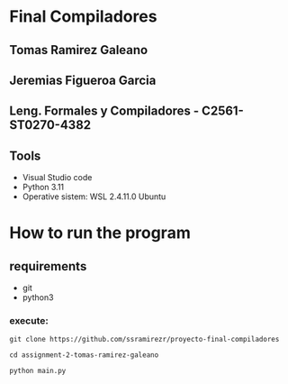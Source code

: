# Final Compiladores

## Tomas Ramirez Galeano

## Jeremias Figueroa Garcia

## Leng. Formales y Compiladores - C2561-ST0270-4382

## Tools

- Visual Studio code
- Python 3.11
- Operative sistem: WSL 2.4.11.0 Ubuntu

# How to run the program

## requirements

- git
- python3

### execute:

    git clone https://github.com/ssramirezr/proyecto-final-compiladores

    cd assignment-2-tomas-ramirez-galeano

    python main.py
